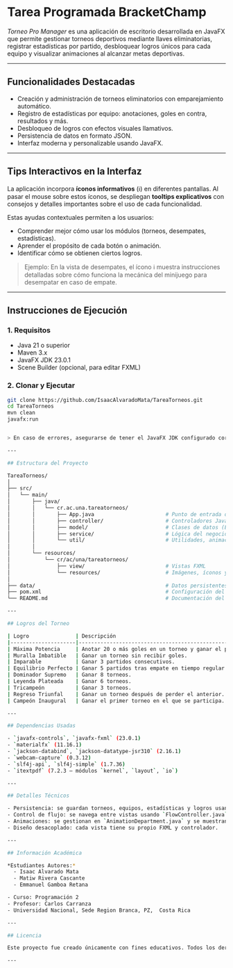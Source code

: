 # Tarea Programada BracketChamp

*Torneo Pro Manager* es una aplicación de escritorio desarrollada en JavaFX que permite gestionar torneos deportivos mediante llaves eliminatorias, registrar estadísticas por partido, desbloquear logros únicos para cada equipo y visualizar animaciones al alcanzar metas deportivas.

---

## Funcionalidades Destacadas

- Creación y administración de torneos eliminatorios con emparejamiento automático.
- Registro de estadísticas por equipo: anotaciones, goles en contra, resultados y más.
- Desbloqueo de logros con efectos visuales llamativos.
- Persistencia de datos en formato JSON.
- Interfaz moderna y personalizable usando JavaFX.

---

## Tips Interactivos en la Interfaz

La aplicación incorpora **íconos informativos** (ℹ️) en diferentes pantallas. Al pasar el mouse sobre estos íconos, se despliegan **tooltips explicativos** con consejos y detalles importantes sobre el uso de cada funcionalidad.

Estas ayudas contextuales permiten a los usuarios:
- Comprender mejor cómo usar los módulos (torneos, desempates, estadísticas).
- Aprender el propósito de cada botón o animación.
- Identificar cómo se obtienen ciertos logros.

> Ejemplo: En la vista de desempates, el ícono ℹ️ muestra instrucciones detalladas sobre cómo funciona la mecánica del minijuego para desempatar en caso de empate.

---

## Instrucciones de Ejecución

### 1. Requisitos

- Java 21 o superior
- Maven 3.x
- JavaFX JDK 23.0.1
- Scene Builder (opcional, para editar FXML)

### 2. Clonar y Ejecutar

```bash
git clone https://github.com/IsaacAlvaradoMata/TareaTorneos.git
cd TareaTorneos
mvn clean 
javafx:run


> En caso de errores, asegurarse de tener el JavaFX JDK configurado correctamente en tu IDE (IntelliJ/Eclipse) o variable de entorno `PATH`.

---

## Estructura del Proyecto

TareaTorneos/
│
├── src/
│   └── main/
│       ├── java/
│       │   └── cr.ac.una.tareatorneos/
│       │       ├── App.java                       # Punto de entrada de la aplicación
│       │       ├── controller/                    # Controladores JavaFX (FXML)
│       │       ├── model/                         # Clases de datos (Equipo, Torneo, Logro)
│       │       ├── service/                       # Lógica del negocio y persistencia
│       │       └── util/                          # Utilidades, animaciones, control de flujo
│       │
│       └── resources/
│           └── cr/ac/una/tareatorneos/
│               ├── view/                          # Vistas FXML
│               └── resources/                     # Imágenes, íconos y estilos CSS
│
├── data/                                          # Datos persistentes en formato JSON
├── pom.xml                                        # Configuración del proyecto Maven
└── README.md                                      # Documentación del proyecto

---

## Logros del Torneo

| Logro               | Descripción                                                                 |
|---------------------|-----------------------------------------------------------------------------|
| Máxima Potencia     | Anotar 20 o más goles en un torneo y ganar el partido donde se cumple.     |
| Muralla Imbatible   | Ganar un torneo sin recibir goles.                                          |
| Imparable           | Ganar 3 partidos consecutivos.                                              |
| Equilibrio Perfecto | Ganar 5 partidos tras empate en tiempo regular.                             |
| Dominador Supremo   | Ganar 8 torneos.                                                            |
| Leyenda Plateada    | Ganar 6 torneos.                                                            |
| Tricampeón          | Ganar 3 torneos.                                                            |
| Regreso Triunfal    | Ganar un torneo después de perder el anterior.                              |
| Campeón Inaugural   | Ganar el primer torneo en el que se participa.                              |

---

## Dependencias Usadas

- `javafx-controls`, `javafx-fxml` (23.0.1)
- `materialfx` (11.16.1)
- `jackson-databind`, `jackson-datatype-jsr310` (2.16.1)
- `webcam-capture` (0.3.12)
- `slf4j-api`, `slf4j-simple` (1.7.36)
- `itextpdf` (7.2.3 – módulos `kernel`, `layout`, `io`)

---

## Detalles Técnicos

- Persistencia: se guardan torneos, equipos, estadísticas y logros usando archivos `.json`.
- Control de flujo: se navega entre vistas usando `FlowController.java`.
- Animaciones: se gestionan en `AnimationDepartment.java` y se muestran con `UnlockAchievementController.java`.
- Diseño desacoplado: cada vista tiene su propio FXML y controlador.

---

## Información Académica

*Estudiantes Autores:*
  - Isaac Alvarado Mata  
  - Matiw Rivera Cascante  
  - Emmanuel Gamboa Retana

- Curso: Programación 2  
- Profesor: Carlos Carranza  
- Universidad Nacional, Sede Region Branca, PZ,  Costa Rica

---

## Licencia

Este proyecto fue creado únicamente con fines educativos. Todos los derechos pertenecen a los autores mencionados.

---